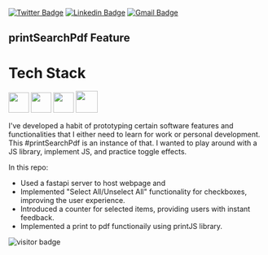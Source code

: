[![Twitter Badge](https://img.shields.io/badge/-@erikkaincolor-1ca0f1?style=flat-square&labelColor=1ca0f1&logo=twitter&logoColor=white&link=https://twitter.com/erikkaincolor)](https://twitter.com/erikkaincolor) [![Linkedin Badge](https://img.shields.io/badge/-erikkapolk-blue?style=flat-square&logo=Linkedin&logoColor=white&link=https://www.linkedin.com/in/erikkapolk/)](https://www.linkedin.com/in/erikkapolk/) 
[![Gmail Badge](https://img.shields.io/badge/-erikkaincolor+github@gmail.com-c14438?style=flat-square&logo=Gmail&logoColor=white&link=mailto:erikkaincolor+github@gmail.com)](mailto:erikkaincolor+github@gmail.com)

## printSearchPdf Feature

# Tech Stack
<img src = 'https://github.com/MarikIshtar007/MarikIshtar007/blob/master/images/python2.png' width="40"/> <img src = 'https://github.com/MarikIshtar007/MarikIshtar007/blob/master/images/html.svg' width='40'/> <img src = 'https://github.com/MarikIshtar007/MarikIshtar007/blob/master/images/css.svg' width='40'/> <img src = 'https://github.com/MarikIshtar007/MarikIshtar007/blob/master/images/js.svg' width='43'/>

I've developed a habit of prototyping certain software features and functionalities that I either need to learn for work or personal development. This #printSearchPdf is an instance of that. I wanted to play around with a JS library, implement JS, and practice toggle effects. 

In this repo:
- Used a fastapi server to host webpage and 
- Implemented "Select All/Unselect All" functionality for checkboxes, improving the user experience.
- Introduced a counter for selected items, providing users with instant feedback.
- Implemented a print to pdf functionaily using printJS library.

![visitor badge](https://visitor-badge.laobi.icu/badge?page_id=erikkaincolor.printSearchPdf)
